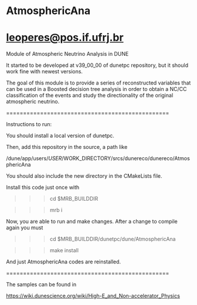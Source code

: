 # AtmosphericAna
leoperes@pos.if.ufrj.br
===============================================

Module of Atmospheric Neutrino Analysis in DUNE 

It started to be developed at v39_00_00 of dunetpc repository, but it should work fine with newest versions.

The goal of this module is to provide a series of reconstructed variables that can be used in a Boosted decision tree analysis in order to obtain a NC/CC classification of the events and study the directionality of the original atmospheric neutrino.

================================================

Instructions to run:

You should install a local version of dunetpc.

Then, add this repository in the source, a path like

/dune/app/users/$USER/$WORK_DIRECTORY/srcs/dunereco/dunereco/AtmosphericAna

You should also include the new directory in the CMakeLists file.

Install this code just once with

>>> cd $MRB_BUILDDIR 

>>> mrb i

Now, you are able to run and make changes.
After a change to compile again you must

>>> cd $MRB_BUILDDIR/dunetpc/dune/AtmosphericAna

>>> make install

And just AtmosphericAna codes are reinstalled.

================================================

The samples can be found in 

https://wiki.dunescience.org/wiki/High-E_and_Non-accelerator_Physics



